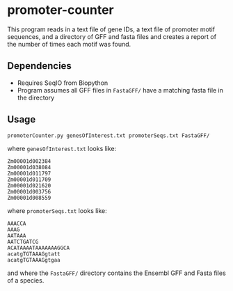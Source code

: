# promoter-counter
This program reads in a text file of gene IDs, a text file of promoter motif sequences, and a directory of GFF and fasta files and creates a report of the number of times each motif was found. 

## Dependencies
- Requires SeqIO from Biopython
- Program assumes all GFF files in `FastaGFF/` have a matching fasta file in the directory

## Usage
```
promoterCounter.py genesOfInterest.txt promoterSeqs.txt FastaGFF/
```

where `genesOfInterest.txt` looks like:
```
Zm00001d002384
Zm00001d038084
Zm00001d011797
Zm00001d011709
Zm00001d021620
Zm00001d003756
Zm00001d008559
```

where `promoterSeqs.txt` looks like:
```
AAACCA
AAAG
AATAAA
AATCTGATCG
ACATAAAATAAAAAAAGGCA
acatgTGTAAAGgtatt
acatgTGTAAAGgtgaa
```

and where the `FastaGFF/` directory contains the Ensembl GFF and Fasta files of a species.



